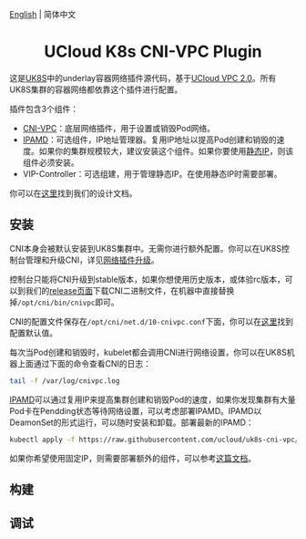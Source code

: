 [English](README.md) | 简体中文

<h1 align="center">UCloud K8s CNI-VPC Plugin</h1>

这是[UK8S](https://docs.ucloud.cn/uk8s/userguide/before_start)中的underlay容器网络插件源代码，基于[UCloud VPC 2.0](https://docs.ucloud.cn/vpc/README)。所有UK8S集群的容器网络都依靠这个插件进行配置。

插件包含3个组件：

- [CNI-VPC](doc/cni.md)：底层网络插件，用于设置或销毁Pod网络。
- [IPAMD](doc/ipamd.md)：可选组件，IP地址管理器。复用IP地址以提高Pod创建和销毁的速度。如果你的集群规模较大，建议安装这个组件。如果你要使用[静态IP]()，则该组件必须安装。
- VIP-Controller：可选组建，用于管理静态IP。在使用静态IP时需要部署。

你可以在[这里](doc)找到我们的设计文档。

## 安装

CNI本身会被默认安装到UK8S集群中。无需你进行额外配置。你可以在UK8S控制台管理和升级CNI，详见[网络插件升级](https://docs.ucloud.cn/uk8s/network/cni_update)。

控制台只能将CNI升级到stable版本，如果你想使用历史版本，或体验rc版本，可以到我们的[release页面](https://github.com/ucloud/uk8s-cni-vpc/releases)下载CNI二进制文件，在机器中直接替换掉`/opt/cni/bin/cnivpc`即可。

CNI的配置文件保存在`/opt/cni/net.d/10-cnivpc.conf`下面，你可以在[这里](config/10-cnivpc.conf)找到配置默认值。

每次当Pod创建和销毁时，kubelet都会调用CNI进行网络设置，你可以在UK8S机器上面通过下面的命令查看CNI的日志：

```bash
tail -f /var/log/cnivpc.log
```

[IPAMD](doc/ipamd.md)可以通过复用IP来提高集群创建和销毁Pod的速度，如果你发现集群有大量Pod卡在Pendding状态等待网络设置，可以考虑部署IPAMD。IPAMD以DeamonSet的形式运行，可以随时安装和卸载。部署最新的IPAMD：

```bash
kubectl apply -f https://raw.githubusercontent.com/ucloud/uk8s-cni-vpc/main/deploy/ipamd.yaml
```

如果你希望使用固定IP，则需要部署额外的组件，可以参考[这篇文档](https://docs.ucloud.cn/uk8s/network/static_ip)。

## 构建





## 调试

